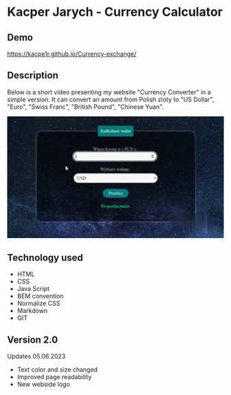 # Kacper Jarych - Currency Calculator
## Demo

https://kacpe1r.github.io/Currency-exchange/


## Description
Below is a short video presenting my website "Currency Converter" in a simple version. It can convert an amount from Polish zloty to "US Dollar", "Euro", "Swiss Franc", "British Pound", "Chinese Yuan".

![Currency](images/presentation.gif)

## Technology used
- HTML
- CSS
- Java Script
- BEM convention
- Normalize CSS
- Markdown
- GIT

## Version 2.0

Updates 05.06.2023

- Text color and size changed
- Improved page readability
- New webside logo

